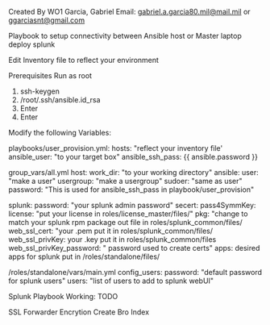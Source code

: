 Created By WO1 Garcia, Gabriel
Email: gabriel.a.garcia80.mil@mail.mil or ggarciasnt@gmail.com

Playbook to setup connectivity between Ansible host or Master laptop deploy splunk

Edit Inventory file to reflect your environment

Prerequisites 
Run as root
1.	ssh-keygen
2.	/root/.ssh/ansible.id_rsa
3.	Enter
4.	Enter

Modify the following Variables:

playbooks/user_provision.yml:
hosts: "reflect your inventory file'
ansible_user: "to your target box"
ansible_ssh_pass: {{ ansible.password }} 

group_vars/all.yml
host:
    work_dir: "to your working directory"
ansible:
    user: "make a user"
    usergroup: "make a usergroup"
    sudoer: "same as user"
    password: "This is used for ansible_ssh_pass in playbook/user_provision"
    
splunk:
    password: "your splunk admin password"
    secert:
    pass4SymmKey:
    license: "put your license in roles/license_master/files/"
    pkg: "change to match your splunk rpm package out file in roles/splunk_common/files/
    web_ssl_cert: "your .pem put it in roles/splunk_common/files/
    web_ssl_privKey: your .key put it in roles/splunk_common/files
    web_ssl_privKey_password: " password used to create certs"
    apps: desired apps for splunk put in /roles/standalone/files/

/roles/standalone/vars/main.yml
config_users:
  password: "default password for splunk users"
  users: "list of users to add to splunk webUI"
  
Splunk Playbook Working:
TODO

SSL Forwarder Encrytion
Create Bro Index


